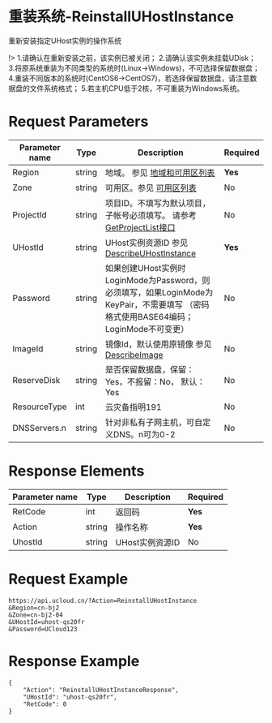 # 重装系统-ReinstallUHostInstance

重新安装指定UHost实例的操作系统

!> 1.请确认在重新安装之前，该实例已被关闭； 2.请确认该实例未挂载UDisk； 3.将原系统重装为不同类型的系统时(Linux-&gt;Windows)，不可选择保留数据盘； 4.重装不同版本的系统时(CentOS6-&gt;CentOS7)，若选择保留数据盘，请注意数据盘的文件系统格式； 5.若主机CPU低于2核，不可重装为Windows系统。

# Request Parameters
|Parameter name|Type|Description|Required|
|---|---|---|---|
|Region|string|地域。 参见 [地域和可用区列表](api/summary/regionlist)|**Yes**|
|Zone|string|可用区。参见 [可用区列表](api/summary/regionlist)|No|
|ProjectId|string|项目ID。不填写为默认项目，子帐号必须填写。 请参考[GetProjectList接口](api/summary/get_project_list)|No|
|UHostId|string|UHost实例资源ID 参见 [DescribeUHostInstance](api/uhost-api/describe_uhost_instance)|**Yes**|
|Password|string|如果创建UHost实例时LoginMode为Password，则必须填写，如果LoginMode为KeyPair，不需要填写 （密码格式使用BASE64编码；LoginMode不可变更）|No|
|ImageId|string|镜像Id，默认使用原镜像 参见 [DescribeImage](api/uhost-api/describe_image)|No|
|ReserveDisk|string|是否保留数据盘，保留：Yes，不报留：No， 默认：Yes|No|
|ResourceType|int|云灾备指明191|No|
|DNSServers.n|string|针对非私有子网主机，可自定义DNS。n可为0-2|No|

# Response Elements
|Parameter name|Type|Description|Required|
|---|---|---|---|
|RetCode|int|返回码|**Yes**|
|Action|string|操作名称|**Yes**|
|UhostId|string|UHost实例资源ID|No|

# Request Example
```
https://api.ucloud.cn/?Action=ReinstallUHostInstance
&Region=cn-bj2
&Zone=cn-bj2-04
&UHostId=uhost-qs20fr
&Password=UCloud123
```

# Response Example
```
{
    "Action": "ReinstallUHostInstanceResponse", 
    "UHostId": "uhost-qs20fr", 
    "RetCode": 0
}
```

